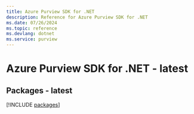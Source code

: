 ```yaml
---
title: Azure Purview SDK for .NET
description: Reference for Azure Purview SDK for .NET
ms.date: 07/26/2024
ms.topic: reference
ms.devlang: dotnet
ms.service: purview
---
```

# Azure Purview SDK for .NET - latest
## Packages - latest
[!INCLUDE [packages](purview-index.md)]